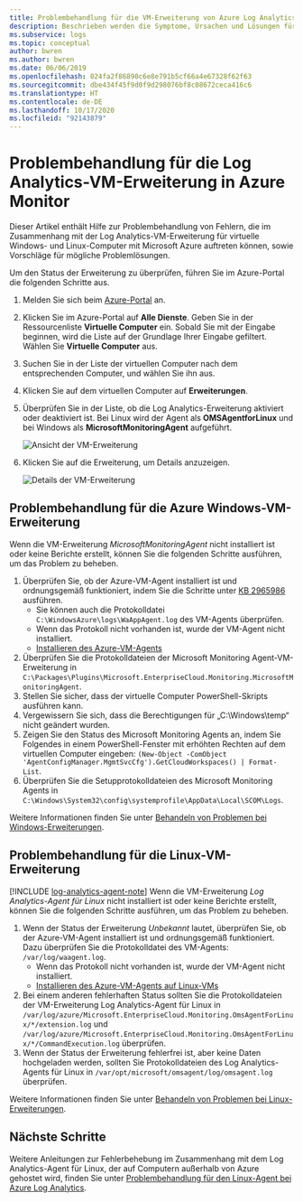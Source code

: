 ```yaml
---
title: Problembehandlung für die VM-Erweiterung von Azure Log Analytics
description: Beschrieben werden die Symptome, Ursachen und Lösungen für die häufigsten Probleme, die bei der Log Analytics-Erweiterung für virtuelle Windows und Linux Azure-Computer auftreten.
ms.subservice: logs
ms.topic: conceptual
author: bwren
ms.author: bwren
ms.date: 06/06/2019
ms.openlocfilehash: 024fa2f86890c6e8e791b5cf66a4e67328f62f63
ms.sourcegitcommit: dbe434f45f9d0f9d298076bf8c08672ceca416c6
ms.translationtype: HT
ms.contentlocale: de-DE
ms.lasthandoff: 10/17/2020
ms.locfileid: "92143879"
---
```

# <a name="troubleshooting-the-log-analytics-vm-extension-in-azure-monitor"></a>Problembehandlung für die Log Analytics-VM-Erweiterung in Azure Monitor
Dieser Artikel enthält Hilfe zur Problembehandlung von Fehlern, die im Zusammenhang mit der Log Analytics-VM-Erweiterung für virtuelle Windows- und Linux-Computer mit Microsoft Azure auftreten können, sowie Vorschläge für mögliche Problemlösungen.

Um den Status der Erweiterung zu überprüfen, führen Sie im Azure-Portal die folgenden Schritte aus.

1. Melden Sie sich beim [Azure-Portal](https://portal.azure.com) an.
2. Klicken Sie im Azure-Portal auf **Alle Dienste**. Geben Sie in der Ressourcenliste **Virtuelle Computer** ein. Sobald Sie mit der Eingabe beginnen, wird die Liste auf der Grundlage Ihrer Eingabe gefiltert. Wählen Sie **Virtuelle Computer** aus.
3. Suchen Sie in der Liste der virtuellen Computer nach dem entsprechenden Computer, und wählen Sie ihn aus.
3. Klicken Sie auf dem virtuellen Computer auf **Erweiterungen**.
4. Überprüfen Sie in der Liste, ob die Log Analytics-Erweiterung aktiviert oder deaktiviert ist.  Bei Linux wird der Agent als **OMSAgentforLinux** und bei Windows als **MicrosoftMonitoringAgent** aufgeführt.

   ![Ansicht der VM-Erweiterung](./media/vmext-troubleshoot/log-analytics-vmview-extensions.png)

4. Klicken Sie auf die Erweiterung, um Details anzuzeigen. 

   ![Details der VM-Erweiterung](./media/vmext-troubleshoot/log-analytics-vmview-extensiondetails.png)

## <a name="troubleshooting-azure-windows-vm-extension"></a>Problembehandlung für die Azure Windows-VM-Erweiterung

Wenn die VM-Erweiterung *MicrosoftMonitoringAgent* nicht installiert ist oder keine Berichte erstellt, können Sie die folgenden Schritte ausführen, um das Problem zu beheben.

1. Überprüfen Sie, ob der Azure-VM-Agent installiert ist und ordnungsgemäß funktioniert, indem Sie die Schritte unter [KB 2965986](https://support.microsoft.com/kb/2965986#mt1) ausführen.
   * Sie können auch die Protokolldatei `C:\WindowsAzure\logs\WaAppAgent.log` des VM-Agents überprüfen.
   * Wenn das Protokoll nicht vorhanden ist, wurde der VM-Agent nicht installiert.
   * [Installieren des Azure-VM-Agents](../learn/quick-collect-azurevm.md#enable-the-log-analytics-vm-extension)
2. Überprüfen Sie die Protokolldateien der Microsoft Monitoring Agent-VM-Erweiterung in `C:\Packages\Plugins\Microsoft.EnterpriseCloud.Monitoring.MicrosoftMonitoringAgent`.
3. Stellen Sie sicher, dass der virtuelle Computer PowerShell-Skripts ausführen kann.
4. Vergewissern Sie sich, dass die Berechtigungen für „C:\Windows\temp“ nicht geändert wurden.
5. Zeigen Sie den Status des Microsoft Monitoring Agents an, indem Sie Folgendes in einem PowerShell-Fenster mit erhöhten Rechten auf dem virtuellen Computer eingeben: `(New-Object -ComObject 'AgentConfigManager.MgmtSvcCfg').GetCloudWorkspaces() | Format-List`.
6. Überprüfen Sie die Setupprotokolldateien des Microsoft Monitoring Agents in `C:\Windows\System32\config\systemprofile\AppData\Local\SCOM\Logs`.

Weitere Informationen finden Sie unter [Behandeln von Problemen bei Windows-Erweiterungen](../../virtual-machines/extensions/oms-windows.md).

## <a name="troubleshooting-linux-vm-extension"></a>Problembehandlung für die Linux-VM-Erweiterung
[!INCLUDE [log-analytics-agent-note](../../../includes/log-analytics-agent-note.md)] 
Wenn die VM-Erweiterung *Log Analytics-Agent für Linux* nicht installiert ist oder keine Berichte erstellt, können Sie die folgenden Schritte ausführen, um das Problem zu beheben.

1. Wenn der Status der Erweiterung *Unbekannt* lautet, überprüfen Sie, ob der Azure-VM-Agent installiert ist und ordnungsgemäß funktioniert. Dazu überprüfen Sie die Protokolldatei des VM-Agents: `/var/log/waagent.log`.
   * Wenn das Protokoll nicht vorhanden ist, wurde der VM-Agent nicht installiert.
   * [Installieren des Azure-VM-Agents auf Linux-VMs](../../virtual-machines/extensions/agent-linux.md#installation)
2. Bei einem anderen fehlerhaften Status sollten Sie die Protokolldateien der VM-Erweiterung Log Analytics-Agent für Linux in `/var/log/azure/Microsoft.EnterpriseCloud.Monitoring.OmsAgentForLinux/*/extension.log` und `/var/log/azure/Microsoft.EnterpriseCloud.Monitoring.OmsAgentForLinux/*/CommandExecution.log` überprüfen.
3. Wenn der Status der Erweiterung fehlerfrei ist, aber keine Daten hochgeladen werden, sollten Sie Protokolldateien des Log Analytics-Agents für Linux in `/var/opt/microsoft/omsagent/log/omsagent.log` überprüfen.

Weitere Informationen finden Sie unter [Behandeln von Problemen bei Linux-Erweiterungen](../../virtual-machines/extensions/oms-linux.md).

## <a name="next-steps"></a>Nächste Schritte

Weitere Anleitungen zur Fehlerbehebung im Zusammenhang mit dem Log Analytics-Agent für Linux, der auf Computern außerhalb von Azure gehostet wird, finden Sie unter [Problembehandlung für den Linux-Agent bei Azure Log Analytics](agent-linux-troubleshoot.md).